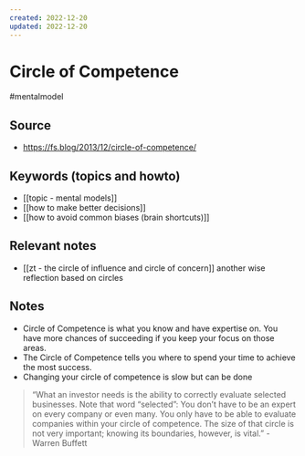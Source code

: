 ```yaml
---
created: 2022-12-20
updated: 2022-12-20
---
```

# Circle of Competence

#mentalmodel 

## Source
- https://fs.blog/2013/12/circle-of-competence/

## Keywords (topics and howto)
- [[topic - mental models]]
- [[how to make better decisions]]
- [[how to avoid common biases (brain shortcuts)]]

## Relevant notes
- [[zt - the circle of influence and circle of concern]] another wise reflection based on circles

## Notes
- Circle of Competence is what you know and have expertise on. You have more chances of succeeding if you keep your focus on those areas.
- The Circle of Competence tells you where to spend your time to achieve the most success.
- Changing your circle of competence is slow but can be done

> “What an investor needs is the ability to correctly evaluate selected businesses. Note that word “selected”: You don’t have to be an expert on every company or even many. You only have to be able to evaluate companies within your circle of competence. The size of that circle is not very important; knowing its boundaries, however, is vital.” - Warren Buffett
